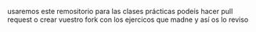 usaremos este remositorio para las clases prácticas podeís hacer pull request o crear vuestro fork con los ejercicos que madne y así os lo reviso
